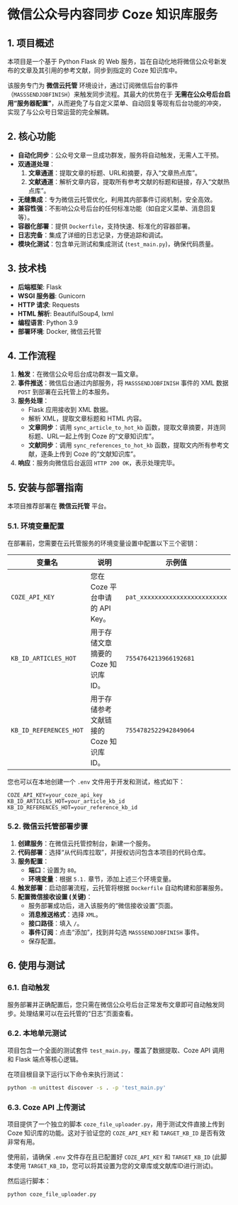 # 微信公众号内容同步 Coze 知识库服务

## 1. 项目概述

本项目是一个基于 Python Flask 的 Web 服务，旨在自动化地将微信公众号新发布的文章及其引用的参考文献，同步到指定的 Coze 知识库中。

该服务专门为 **微信云托管** 环境设计，通过订阅微信后台的事件（`MASSSENDJOBFINISH`）来触发同步流程。其最大的优势在于 **无需在公众号后台启用“服务器配置”**，从而避免了与自定义菜单、自动回复等现有后台功能的冲突，实现了与公众号日常运营的完全解耦。

## 2. 核心功能

- **自动化同步**：公众号文章一旦成功群发，服务将自动触发，无需人工干预。
- **双通道处理**：
    1.  **文章通道**：提取文章的标题、URL和摘要，存入“文章热点库”。
    2.  **文献通道**：解析文章内容，提取所有参考文献的标题和链接，存入“文献热点库”。
- **无缝集成**：专为微信云托管优化，利用其内部事件订阅机制，安全高效。
- **兼容性强**：不影响公众号后台的任何标准功能（如自定义菜单、消息回复等）。
- **容器化部署**：提供 `Dockerfile`，支持快速、标准化的容器部署。
- **日志完备**：集成了详细的日志记录，方便追踪和调试。
- **模块化测试**：包含单元测试和集成测试 (`test_main.py`)，确保代码质量。

## 3. 技术栈

- **后端框架**: Flask
- **WSGI 服务器**: Gunicorn
- **HTTP 请求**: Requests
- **HTML 解析**: BeautifulSoup4, lxml
- **编程语言**: Python 3.9
- **部署环境**: Docker, 微信云托管

## 4. 工作流程

1.  **触发**：在微信公众号后台成功群发一篇文章。
2.  **事件推送**：微信后台通过内部服务，将 `MASSSENDJOBFINISH` 事件的 XML 数据 `POST` 到部署在云托管上的本服务。
3.  **服务处理**：
    - Flask 应用接收到 XML 数据。
    - 解析 XML，提取文章标题和 HTML 内容。
    - **文章同步**：调用 `sync_article_to_hot_kb` 函数，提取文章摘要，并连同标题、URL一起上传到 Coze 的“文章知识库”。
    - **文献同步**：调用 `sync_references_to_hot_kb` 函数，提取文内所有参考文献，逐条上传到 Coze 的“文献知识库”。
4.  **响应**：服务向微信后台返回 `HTTP 200 OK`，表示处理完毕。

## 5. 安装与部署指南

本项目推荐部署在 **微信云托管** 平台。

### 5.1. 环境变量配置

在部署前，您需要在云托管服务的环境变量设置中配置以下三个密钥：

| 变量名                 | 说明                                   | 示例值                                       |
| ---------------------- | -------------------------------------- | -------------------------------------------- |
| `COZE_API_KEY`         | 您在 Coze 平台申请的 API Key。         | `pat_xxxxxxxxxxxxxxxxxxxxxxxx`               |
| `KB_ID_ARTICLES_HOT`   | 用于存储文章摘要的 Coze 知识库 ID。    | `7554764213966192681`                        |
| `KB_ID_REFERENCES_HOT` | 用于存储参考文献链接的 Coze 知识库 ID。 | `7554782522942849064`                        |

您也可以在本地创建一个 `.env` 文件用于开发和测试，格式如下：

```env
COZE_API_KEY=your_coze_api_key
KB_ID_ARTICLES_HOT=your_article_kb_id
KB_ID_REFERENCES_HOT=your_reference_kb_id
```

### 5.2. 微信云托管部署步骤

1.  **创建服务**：在微信云托管控制台，新建一个服务。
2.  **代码部署**：选择“从代码库拉取”，并授权访问包含本项目的代码仓库。
3.  **服务配置**：
    - **端口**：设置为 `80`。
    - **环境变量**：根据 `5.1.` 章节，添加上述三个环境变量。
4.  **触发部署**：启动部署流程，云托管将根据 `Dockerfile` 自动构建和部署服务。
5.  **配置微信接收设置 (关键)**：
    - 服务部署成功后，进入该服务的“微信接收设置”页面。
    - **消息推送格式**：选择 `XML`。
    - **接口路径**：填入 `/`。
    - **事件订阅**：点击“添加”，找到并勾选 `MASSSENDJOBFINISH` 事件。
    - 保存配置。

## 6. 使用与测试

### 6.1. 自动触发

服务部署并正确配置后，您只需在微信公众号后台正常发布文章即可自动触发同步。处理结果可以在云托管的“日志”页面查看。

### 6.2. 本地单元测试

项目包含一个全面的测试套件 `test_main.py`，覆盖了数据提取、Coze API 调用和 Flask 端点等核心逻辑。

在项目根目录下运行以下命令来执行测试：

```bash
python -m unittest discover -s . -p 'test_main.py'
```

### 6.3. Coze API 上传测试

项目提供了一个独立的脚本 `coze_file_uploader.py`，用于测试文件直接上传到 Coze 知识库的功能。这对于验证您的 `COZE_API_KEY` 和 `TARGET_KB_ID` 是否有效非常有用。

使用前，请确保 `.env` 文件存在且已配置好 `COZE_API_KEY` 和 `TARGET_KB_ID` (此脚本使用 `TARGET_KB_ID`，您可以将其设置为您的文章库或文献库ID进行测试)。

然后运行脚本：

```bash
python coze_file_uploader.py
